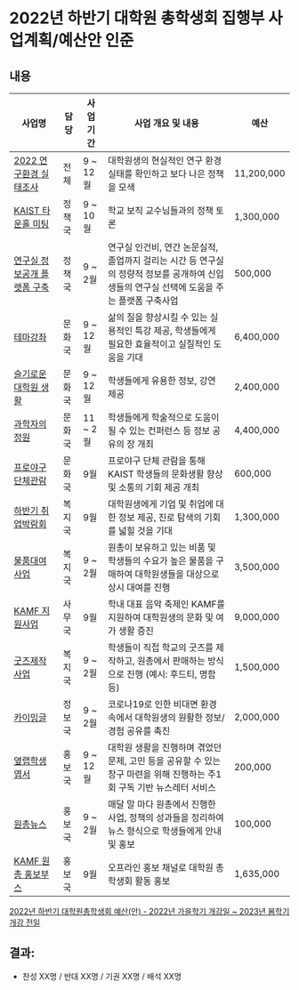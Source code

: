 2022년 하반기 대학원 총학생회 집행부 사업계획/예산안 인준
===

## 내용

| 사업명                                                               | 담당   | 사업 기간 | 사업 개요 및 내용                                                                                                                          | 예산       |
| -------------------------------------------------------------------- | ------ | --------- | ------------------------------------------------------------------------------------------------------------------------------------------ | ---------- |
| [2022 연구환경 실태조사](agenda04/전체_연구환경실태조사.md)          | 전체   | 9 ~ 12월  | 대학원생의 현실적인 연구 환경 실태를 확인하고 보다 나은 정책을 모색                                                                        | 11,200,000 |
| [KAIST 타운홀 미팅](agenda04/정책_타운홀미팅.md)                     | 정책국 | 9 ~ 10월  | 학교 보직 교수님들과의 정책 토론                                                                                                           | 1,300,000  |
| [연구실 정보공개 플랫폼 구축](agenda04/정책_연구실정보공개플랫폼.md) | 정책국 | 9 ~ 2월   | 연구실 인건비, 연간 논문실적, 졸업까지 걸리는 시간 등 연구실의 정량적 정보를 공개하여 신입생들의 연구실 선택에 도움을 주는 플랫폼 구축사업 | 500,000    |
| [테마강좌](agenda04/문화_테마강좌.md)                                | 문화국 | 9 ~ 12월  | 삶의 질을 향상시킬 수 있는 실용적인 특강 제공, 학생들에게 필요한 효율적이고 실질적인 도움을 기대                                           | 6,400,000  |
| [슬기로운 대학원 생활](agenda04/문화_슬기로운대학원생활.md)          | 문화국 | 9 ~ 12월  | 학생들에게 유용한 정보, 강연 제공                                                                                                          | 2,400,000  |
| [과학자의 정원](agenda04/문화_과학자의정원.md)                       | 문화국 | 11 ~ 2월  | 학생들에게 학술적으로 도움이 될 수 있는 컨퍼런스 등 정보 공유의 장 개최                                                                    | 4,400,000  |
| [프로야구 단체관람](agenda04/문화_프로야구.md)                       | 문화국 | 9월       | 프로야구 단체 관람을 통해 KAIST 학생들의 문화생활 향상 및 소통의 기회 제공 개최                                                            | 600,000  |
| [하반기 취업박람회](agenda04/복지_취업박람회.md)                     | 복지국 | 9월       | 대학원생에게 기업 및 취업에 대한 정보 제공, 진로 탐색의 기회를 넓힐 것을 기대                                                              | 1,300,000  |
| [물품대여사업](agenda04/복지_물품대여사업.md)                        | 복지국 | 9 ~ 2월   | 원총이 보유하고 있는 비품 및 학생들의 수요가 높은 물품을 구매하여 대학원생들을 대상으로 상시 대여를 진행                                   | 3,500,000  |
| [KAMF 지원사업](agenda04/사무_KAMF지원사업.md)                               | 사무국 | 9월       | 학내 대표 음악 축제인 KAMF를 지원하여 대학원생의 문화 및 여가 생활 증진                                                                    | 9,000,000  |
| [굿즈제작사업](agenda04/복지_굿즈제작사업.md)                        | 복지국 | 9 ~ 2월   | 학생들이 직접 학교의 굿즈를 제작하고, 원총에서 판매하는 방식으로 진행 (예시: 후드티, 명함 등)                                              | 1,500,000  |
| [카이밍글](agenda04/정보_카이밍글.md)                                | 정보국 | 9 ~ 2월   | 코로나19로 인한 비대면 환경 속에서 대학원생의 원활한 정보/경험 공유를 촉진                                                                 | 2,000,000  |
| [옆랩학생 엽서](agenda04/홍보_옆랩학생엽서.md)                       | 홍보국 | 9 ~ 12월  | 대학원 생활을 진행하며 겪었던 문제, 고민 등을 공유할 수 있는 창구 마련을 위해 진행하는 주1회 구독 기반 뉴스레터 서비스                     | 200,000    |
| [원총뉴스](agenda04/홍보_원총뉴스.md)                                | 홍보국 | 9 ~ 2월   | 매달 말 마다 원총에서 진행한 사업, 정책의 성과들을 정리하여 뉴스 형식으로 학생들에게 안내 및 홍보                                          | 100,000    |
| [KAMF 원총 홍보부스](agenda04/홍보_KAMF원총부스.md)                  | 홍보국 | 9월       | 오프라인 홍보 채널로 대학원 총학생회 활동 홍보                                                                                             | 1,635,000  |


[2022년 하반기 대학원총학생회 예산(안) - 2022년 가을학기 개강일 ~ 2023년 봄학기 개강 전일](https://docs.google.com/spreadsheets/d/145vo-l-76qqtqtzHa5YAejJSMc0vCDaFX0nNvvcRRG4/edit#gid=2008426305)

## 결과:
- 찬성 XX명 / 반대 XX명 / 기권 XX명 / 배석 XX명